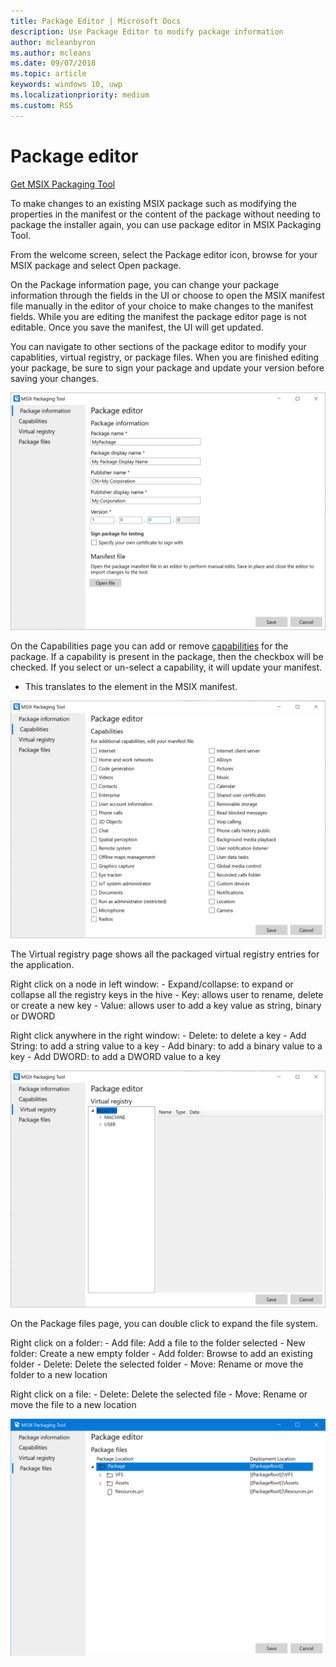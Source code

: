 ```yaml
---
title: Package Editor | Microsoft Docs
description: Use Package Editor to modify package information
author: mcleanbyron
ms.author: mcleans
ms.date: 09/07/2018
ms.topic: article
keywords: windows 10, uwp
ms.localizationpriority: medium
ms.custom: RS5
---
```


# Package editor

<div class="nextstepaction"><p><a class="x-hidden-focus" href="https://www.microsoft.com/en-us/p/msix-packaging-tool/9n5lw3jbcxkf" data-linktype="external">Get MSIX Packaging Tool</a></p></div>
      
To make changes to an existing MSIX package such as modifying the properties in the manifest or the content of the package without needing to package the installer again, you can use package editor in MSIX Packaging Tool. 

From the welcome screen, select the Package editor icon, browse for your MSIX package and select Open package.

On the Package information page, you can change your package information through the fields in the UI or choose to open the MSIX manifest file manually in the editor of your choice to make changes to the manifest fields. While you are editing the manifest the package editor page is not editable. Once you save the manifest, the UI will get updated.

You can navigate to other sections of the package editor to modify your capablities, virtual registry, or package files. When you are finished editing your package, be sure to sign your package and update your version before saving your changes. 

![pic10](images/pic10.png)

On the Capabilities page you can add or remove [capabilities](https://docs.microsoft.com/en-us/uwp/schemas/appxpackage/uapmanifestschema/element-capability) for the package. If a capability is present in the package, then the checkbox will be checked. If you select or un-select a capability, it will update your manifest. 
- This translates to the <capability> element in the MSIX manifest.

![pic11](images/pic11.png)

The Virtual registry page shows all the packaged virtual registry entries for the application. 

Right click on a node in left window:
    - Expand/collapse: to expand or collapse all the registry keys in the hive
    - Key: allows user to rename, delete or create a new key
    - Value: allows user to add a key value as string, binary or DWORD

Right click anywhere in the right window:
    - Delete: to delete a key
    - Add String: to add a string value to a key
    - Add binary: to add a binary value to a key
    - Add DWORD: to add a DWORD value to a key

![pic12](images/pic12.png)

On the Package files page, you can double click to expand the file system. 

Right click on a folder:
    - Add file: Add a file to the folder selected
    - New folder: Create a new empty folder
    - Add folder: Browse to add an existing folder
    - Delete: Delete the selected folder
    - Move: Rename or move the folder to a new location

Right click on a file:
    - Delete: Delete the selected file
    - Move: Rename or move the file to a new location

![pic13](images/Pic13.png)

